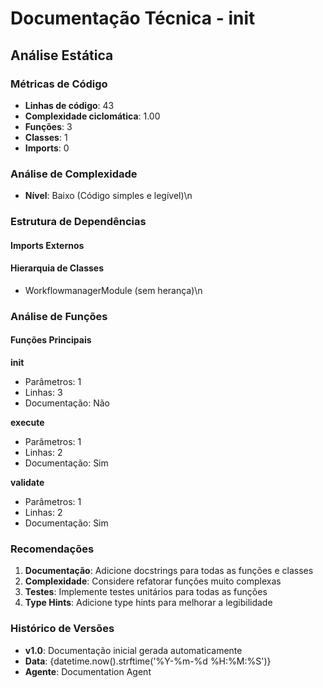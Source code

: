# Documentação Técnica - __init__

## Análise Estática

### Métricas de Código
- **Linhas de código**: 43
- **Complexidade ciclomática**: 1.00
- **Funções**: 3
- **Classes**: 1
- **Imports**: 0

### Análise de Complexidade
- **Nível**: Baixo (Código simples e legível)\n
### Estrutura de Dependências

#### Imports Externos


#### Hierarquia de Classes
- WorkflowmanagerModule (sem herança)\n
### Análise de Funções

#### Funções Principais
**__init__**
- Parâmetros: 1
- Linhas: 3
- Documentação: Não

**execute**
- Parâmetros: 1
- Linhas: 2
- Documentação: Sim

**validate**
- Parâmetros: 1
- Linhas: 2
- Documentação: Sim

### Recomendações

1. **Documentação**: Adicione docstrings para todas as funções e classes
2. **Complexidade**: Considere refatorar funções muito complexas
3. **Testes**: Implemente testes unitários para todas as funções
4. **Type Hints**: Adicione type hints para melhorar a legibilidade

### Histórico de Versões

- **v1.0**: Documentação inicial gerada automaticamente
- **Data**: {datetime.now().strftime('%Y-%m-%d %H:%M:%S')}
- **Agente**: Documentation Agent

